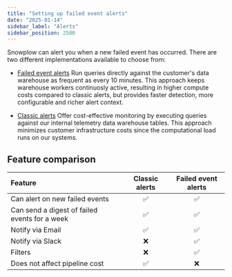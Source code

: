 ```yaml
---
title: "Setting up failed event alerts"
date: "2025-01-14"
sidebar_label: "Alerts"
sidebar_position: 2500
---
```



Snowplow can alert you when a new failed event has occurred. There are two different implementations available to choose from:

- [Failed event alerts](/docs/data-product-studio/data-quality/failed-events/monitoring-failed-events/alerts/failed-event-alerts/index.md)
    Run queries directly against the customer's data warehouse as frequent as every 10 minutes. 
    This approach keeps warehouse workers continuosly active, resulting in higher compute costs compared to classic alerts, but provides faster detection, more configurable and richer alert context.

- [Classic alerts](/docs/data-product-studio/data-quality/failed-events/monitoring-failed-events/alerts/classic-alerts/index.md)
    Offer cost-effective monitoring by executing queries against our internal telemetry data warehouse tables. 
    This approach minimizes customer infrastructure costs since the computational load runs on our systems.

## Feature comparison

| Feature                                       | Classic alerts | Failed event alerts |
| :-------------------------------------------- | :------------: | :-----------------: |
| Can alert on new failed events                |       ✅        |          ✅          |
| Can send a digest of failed events for a week |       ✅        |          ✅          |
| Notify via Email                              |       ✅        |          ✅          |
| Notify via Slack                              |       ❌        |          ✅          |
| Filters                                       |       ❌        |          ✅          |
| Does not affect pipeline cost                 |       ✅        |          ❌          |
